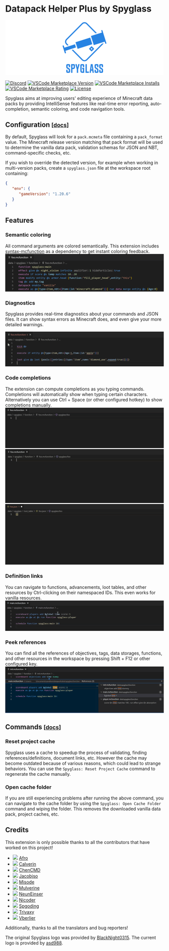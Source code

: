 # Datapack Helper Plus by Spyglass
<div align="center"><img src="https://raw.githubusercontent.com/SpyglassMC/logo/main/banner.png"></div>

[![Discord](https://img.shields.io/discord/666020457568403505?logo=discord&style=flat-square)](https://discord.gg/EbdseuS)
[![VSCode Marketplace Version](https://img.shields.io/visual-studio-marketplace/v/SPGoding.datapack-language-server.svg?logo=visual-studio-code&style=flat-square)](https://marketplace.visualstudio.com/items?itemName=SPGoding.datapack-language-server)
[![VSCode Marketplace Installs](https://img.shields.io/visual-studio-marketplace/i/SPGoding.datapack-language-server.svg?logo=visual-studio-code&style=flat-square)](https://marketplace.visualstudio.com/items?itemName=SPGoding.datapack-language-server)
[![VSCode Marketplace Rating](https://img.shields.io/visual-studio-marketplace/stars/SPGoding.datapack-language-server.svg?logo=visual-studio-code&style=flat-square)](https://marketplace.visualstudio.com/items?itemName=SPGoding.datapack-language-server)
[![License](https://img.shields.io/github/license/SpyglassMC/vscode-datapack.svg?style=flat-square)](https://github.com/SPGoding/vscode-datapack-helper-plus/blob/master/LICENSE)

Spyglass aims at improving users' editing experience of Minecraft data packs by providing IntelliSense features like real-time error reporting, auto-completion, semantic coloring, and code navigation tools.

## Configuration <small>[[docs](https://spyglassmc.com/user/config)]</small>
By default, Spyglass will look for a `pack.mcmeta` file containing a `pack_format` value. The Minecraft release version matching that pack format will be used to determine the vanilla data pack, validation schemas for JSON and NBT, command-specific checks, etc.

If you wish to override the detected version, for example when working in multi-version packs, create a `spyglass.json` file at the workspace root containing:
```json
{
   "env": {
      "gameVersion": "1.20.6"
   }
}
```

## Features

### Semantic coloring
All command arguments are colored semantically. This extension includes [syntax-mcfunction](https://marketplace.visualstudio.com/items?itemName=MinecraftCommands.syntax-mcfunction) as a dependency to get instant coloring feedback.
![Semantic coloring example](./img/semantic-coloring.png)

### Diagnostics
Spyglass provides real-time diagnostics about your commands and JSON files. It can show syntax errors as Minecraft does, and even give your more detailed warnings.

![Diagnostics example](./img/diagnostics.gif)

### Code completions
The extension can compute completions as you typing commands. Completions will automatically show when typing certain characters. Alternatively you can use Ctrl + Space (or other configured hotkey) to show completions manually.
![Completions in an NBT tag](./img/nbt-tag-completions.gif)
![Completions in an NBT path](./img/nbt-path-completions.gif)
![Completions in a loot table file](./img/loot-table-completions.gif)

### Definition links
You can navigate to functions, advancements, loot tables, and other resources by Ctrl-clicking on their namespaced IDs. This even works for vanilla resources.
![Document links example](./img/document-link.gif)

### Peek references
You can find all the references of objectives, tags, data storages, functions, and other resources in the workspace by pressing Shift + F12 or other configured key.
![Peek references example](./img/peek-references.png)

## Commands <small>[[docs](https://spyglassmc.com/user/commands)]</small>

### Reset project cache
Spyglass uses a cache to speedup the process of validating, finding references/definitions, document links, etc. However the cache may become outdated because of various reasons, which could lead to strange behaviors. You can use the `Spyglass: Reset Project Cache` command to regenerate the cache manually.

### Open cache folder
If you are still experiencing problems after running the above command, you can navigate to the cache folder by using the `Spyglass: Open Cache Folder` command and wiping the folder. This removes the downloaded vanilla data pack, project caches, etc.

## Credits
This extension is only possible thanks to all the contributors that have worked on this project!

* <img src="https://avatars.githubusercontent.com/u/13565346?v=4&size=12"> [Afro](https://github.com/TheAfroOfDoom)
* <img src="https://avatars.githubusercontent.com/u/38361803?v=4&size=12"> [Calverin](https://github.com/Calverin)
* <img src="https://avatars.githubusercontent.com/u/46134240?v=4&size=12"> [ChenCMD](https://github.com/ChenCMD)
* <img src="https://avatars.githubusercontent.com/u/10163794?v=4&size=12"> [Jacobjso](https://github.com/jacobsjo)
* <img src="https://avatars.githubusercontent.com/u/17352009?v=4&size=12"> [Misode](https://github.com/misode)
* <img src="https://avatars.githubusercontent.com/u/12068027?v=4&size=12"> [Mulverine](https://github.com/MulverineX)
* <img src="https://avatars.githubusercontent.com/u/12124394?v=4&size=12"> [NeunEinser](https://github.com/NeunEinser)
* <img src="https://avatars.githubusercontent.com/u/26015841?v=4" width="12"> [Nicoder](https://github.com/Nico314159)
* <img src="https://avatars.githubusercontent.com/u/15277496?v=4&size=12"> [Spgoding](https://github.com/SPGoding)
* <img src="https://avatars.githubusercontent.com/u/13611030?v=4&size=12"> [Trivaxy](https://github.com/Trivaxy)
* <img src="https://avatars.githubusercontent.com/u/24430071?v=4" width="12"> [Vberlier](https://github.com/vberlier)

Additionally, thanks to all the translators and bug reporters!

The original Spyglass logo was provided by [BlackNight0315](https://github.com/BlackNight0315).
The current logo is provided by [asd988](https://github.com/asd988).
